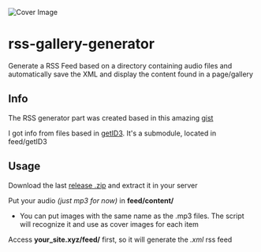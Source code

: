 ![Cover Image](https://i.ibb.co/mhBJRVk/rss-generator.png)

# rss-gallery-generator
Generate a RSS Feed based on a directory containing audio files and automatically save the XML and display the content found in a page/gallery

## Info
The RSS generator part was created based in this amazing [gist](https://gist.github.com/vsoch/4898025919365bf23b6f)

I got info from files based in [getID3](https://github.com/JamesHeinrich/getID3/). It's a submodule, located in feed/getID3

## Usage
Download the last [release .zip](https://github.com/victorandeloci/rss-gallery-generator/releases) and extract it in your server

Put your audio *(just mp3 for now)* in **feed/content/**
* You can put images with the same name as the .mp3 files. The script will recognize it and use as cover images for each item

Access **your_site.xyz/feed/** first, so it will generate the *.xml* rss feed
